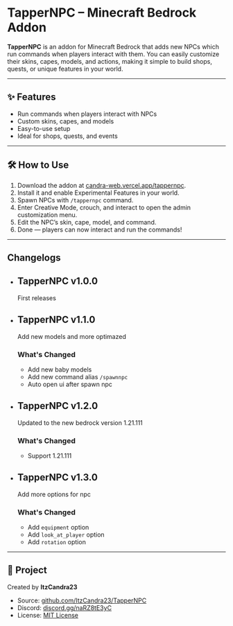 # TapperNPC – Minecraft Bedrock Addon

**TapperNPC** is an addon for Minecraft Bedrock that adds new NPCs which run commands when players interact with them. You can easily customize their skins, capes, models, and actions, making it simple to build shops, quests, or unique features in your world.

---

## ✨ Features

- Run commands when players interact with NPCs
- Custom skins, capes, and models  
- Easy-to-use setup  
- Ideal for shops, quests, and events

---

## 🛠️ How to Use

1. Download the addon at [candra-web.vercel.app/tappernpc](https://candra-web.vercel.app/tappernpc).
2. Install it and enable Experimental Features in your world.
3. Spawn NPCs with `/tappernpc` command.
4. Enter Creative Mode, crouch, and interact to open the admin customization menu.
5. Edit the NPC’s skin, cape, model, and command.
6. Done — players can now interact and run the commands!

---

## Changelogs

- ## TapperNPC v1.0.0

    First releases

- ## TapperNPC v1.1.0

    Add new models and more optimazed

  ### What's Changed

  - Add new baby models
  - Add new command alias `/spawnnpc`
  - Auto open ui after spawn npc

- ## TapperNPC v1.2.0

    Updated to the new bedrock version 1.21.111

  ### What's Changed

  - Support 1.21.111

- ## TapperNPC v1.3.0

    Add more options for npc

  ### What's Changed

  - Add `equipment` option
  - Add `look_at_player` option
  - Add `rotation` option

---

## 📜 Project

Created by **ItzCandra23**

- Source: [github.com/ItzCandra23/TapperNPC](https://github.com/ItzCandra23/TapperNPC)
- Discord: [discord.gg/naRZ8tE3yC](https://discord.gg/naRZ8tE3yC)
- License: [MIT License](./LICENSE)

